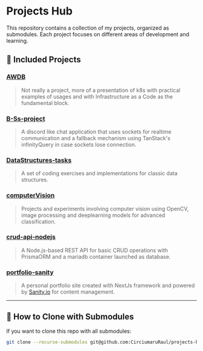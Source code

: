 # Projects Hub

This repository contains a collection of my projects, organized as submodules. Each project focuses on different areas of development and learning.

## 📁 Included Projects

### [AWDB](https://github.com/CirciumaruRaul/AWDB)
> Not really a project, more of a presentation of k8s with practical examples of usages and with Infrastructure as a Code as the fundamental block.

###  [B-Ss-project](https://github.com/CirciumaruRaul/B-Ss-project)
> A discord like chat application that uses sockets for realtime communication and a fallback mechanism using TanStack's infinityQuery in case sockets lose connection.

### [DataStructures-tasks](https://github.com/CirciumaruRaul/DataStructures-tasks)
> A set of coding exercises and implementations for classic data structures.

### [computerVision](https://github.com/CirciumaruRaul/computerVision)
> Projects and experiments involving computer vision using OpenCV, image processing and deeplearning models for advanced classification.

### [crud-api-nodejs](https://github.com/CirciumaruRaul/crud-api-nodejs)
> A Node.js-based REST API for basic CRUD operations with PrismaORM and a mariadb container launched as database.

### [portfolio-sanity](https://github.com/CirciumaruRaul/portfolio-sanity)
> A personal portfolio site created with NextJs framework and powered by [Sanity.io](https://www.sanity.io/) for content management.

---

## 📌 How to Clone with Submodules

If you want to clone this repo with all submodules:

```bash
git clone --recurse-submodules git@github.com:CirciumaruRaul/projects-hub.git
